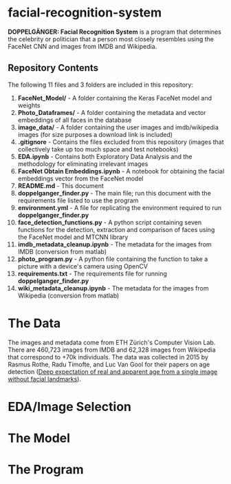 # facial-recognition-system

**DOPPELGÄNGER: Facial Recognition System** is a program that determines the celebrity or politician that a person most closely resembles using the FaceNet CNN and images from IMDB and Wikipedia.

## Repository Contents

The following 11 files and 3 folders are included in this repository:

  1.	**FaceNet_Model/** - A folder containing the Keras FaceNet model and weights
  2.	**Photo_Dataframes/** - A folder containing the metadata and vector embeddings of all faces in the database
  3.	**image_data/** - A folder containing the user images and imdb/wikipedia images (for size purposes a download link is included)
  4.	**.gitignore** - Contains the files excluded from this repository (images that collectively take up too much space and test notebooks)
  5.	**EDA.ipynb** - Contains both Exploratory Data Analysis and the methodology for eliminating irrelevant images 
  6.	**FaceNet Obtain Embeddings.ipynb** - A notebook for obtaining the facial embeddings vector from the FaceNet model
  7.	**README.md** - This document
  8.	**doppelganger_finder.py** - The main file; run this document with the requirements file listed to use the program
  9.	**environment.yml** - A file for replicating the environment required to run **doppelganger_finder.py**
  10.	**face_detection_functions.py** - A python script containing seven functions for the detection, extraction and comparison of faces using the FaceNet model and MTCNN library 
  11.	**imdb_metadata_cleanup.ipynb** - The metadata for the images from IMDB (conversion from matlab)
  12.	**photo_program.py** - A python file containing the function to take a picture with a device's camera using OpenCV
  13.	**requirements.txt** - The requirements file for running **doppelganger_finder.py**
  14.	**wiki_metadata_cleanup.ipynb** - The metadata for the images from Wikipedia (conversion from matlab)

# The Data

The images and metadata come from ETH Zürich's Computer Vision Lab. There are 460,723 images from IMDB and 62,328 images from Wikipedia that correspond to +70k individuals. The data was collected in 2015 by Rasmus Rothe, Radu Timofte, and Luc Van Gool for their papers on age detection ([Deep expectation of real and apparent age from a single image without facial landmarks](https://data.vision.ee.ethz.ch/cvl/rrothe/imdb-wiki/)).

# EDA/Image Selection

# The Model

# The Program
